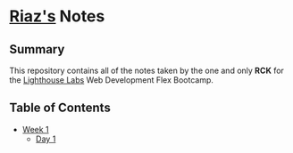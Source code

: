 # [Riaz's](https://github.com/RiazCKhan) Notes
## Summary
This repository contains all of the notes taken by the one and only **RCK** for the [Lighthouse Labs](https://www.lighthouselabs.ca/) Web Development Flex Bootcamp.

## Table of Contents
* [Week 1](/Week_1)
  * [Day 1](/Week_1/Day_1)
